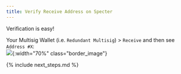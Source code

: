 ```yaml
---
title: Verify Receive Address on Specter
---
```


Verification is easy!

Your Multisig Wallet (i.e. `Redundant Multisig`) > `Receive` and then see `Address #X`:  
![](/assets/img/verify-receive-address-specter.png){:width="70%" class="border_image"}  


{% include next_steps.md %}
